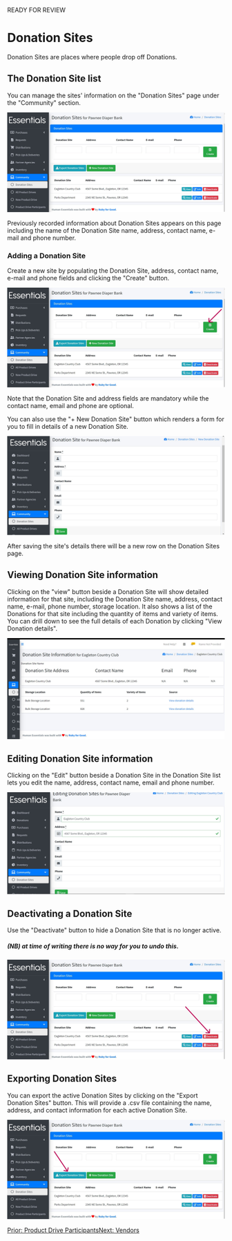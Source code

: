 READY FOR REVIEW
# Donation Sites

Donation Sites are places where people drop off Donations. 

## The Donation Site list
You can manage the sites' information on the "Donation Sites" page under the "Community" section. 

![Donation Sites](images/community/donation_sites/donation_sites.jpg)

Previously recorded information about Donation Sites appears on this page including the name of the Donation Site name, address, contact name, e-mail and phone number.

### Adding a Donation Site

Create a new site by populating the Donation Site, address, contact name, e-mail and phone fields and clicking the "Create" button. 

![Create Donation_Site](images/community/donation_sites/create_donation_site.jpg)

Note that the Donation Site and address fields are mandatory while the contact name, email and phone are optional.

You can also use the "+ New Donation Site" button which renders a form for you to fill in details of a new Donation Site.


![Add Donation_Site](images/community/donation_sites/add_new_donation_site.jpg)

After saving the site's details there will be a new row on the Donation Sites page.

## Viewing Donation Site information

Clicking on the "view" button beside a Donation Site will show detailed information for that site, including the Donation Site name, address, contact name, e-mail, phone number, storage location. It also shows a list of the Donations for that site including the quantity of items and variety of items. You can drill down to see the full details of each Donation by clicking "View Donation details".

![Donation Sites Details](images/community/donation_sites/donation_sites_details.jpg)

## Editing Donation Site information

Clicking on the "Edit" button beside a Donation Site in the Donation Site list lets you edit the name, address, contact name, email and phone number.

![Edit Donation Site Details](images/community/donation_sites/edit_donation_site.jpg)

## Deactivating a Donation Site

Use the "Deactivate" button to hide a Donation Site that is no longer active.

##### (NB) at time of writing there is no way for you to undo this.

![Deactivate Donation Sites](images/community/donation_sites/deactivate_donation_site.jpg)

## Exporting Donation Sites

You can export the active Donation Sites by clicking on the "Export Donation Sites" button. This will provide a .csv file containing the name, address, and contact information for each active Donation Site.

![Export Donation Sites](images/community/donation_sites/export_donation_sites.jpg)

[Prior: Product Drive Participants](community_product_drive_participants.md)[Next: Vendors](community_vendors.md)
